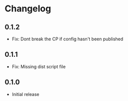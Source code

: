 # Changelog

## 0.1.2

- Fix: Dont break the CP if config hasn't been published

## 0.1.1

- Fix: Missing dist script file

## 0.1.0

- Initial release
